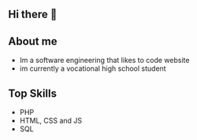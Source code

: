 ## Hi there 👋

## About me

- Im a software engineering that likes to code website
- im currently a vocational high school student
  

## Top Skills 
- PHP
- HTML, CSS and JS
- SQL

